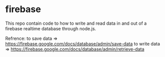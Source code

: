 # firebase


This repo contain code to how to write and read data in and out of a firebase realtime database through node.js. 

Refrence:
to save data => https://firebase.google.com/docs/database/admin/save-data
to write data => https://firebase.google.com/docs/database/admin/retrieve-data
